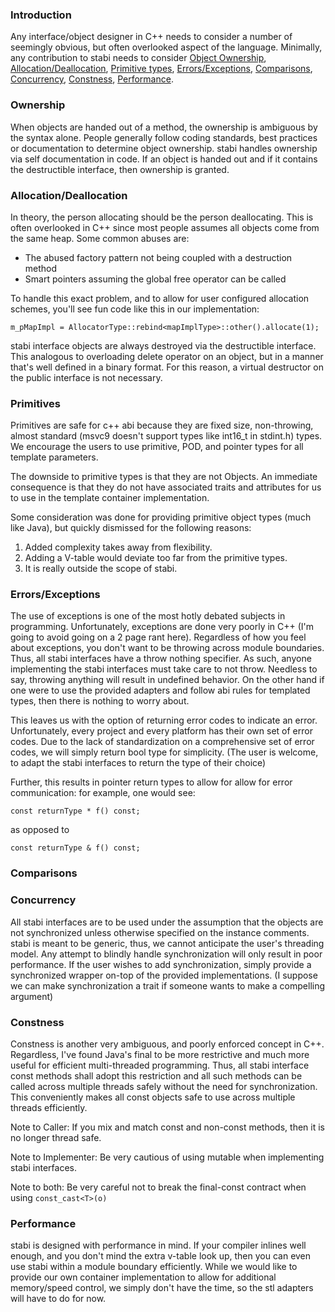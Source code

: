 ### Introduction ###
Any interface/object designer in C++ needs to consider a number of seemingly obvious, but often overlooked aspect of the language.  Minimally, any contribution to stabi needs to consider [Object Ownership](#Ownership.md), [Allocation/Deallocation](#Allocation/Deallocation.md), [Primitive types](#Primitives.md), [Errors/Exceptions](#Errors/Exceptions.md), [Comparisons](#Comparisons.md), [Concurrency](#Concurrency.md), [Constness](#Constness.md), [Performance](#Performance.md).

### Ownership ###
When objects are handed out of a method, the ownership is ambiguous by the syntax alone.  People generally follow coding standards, best practices or documentation to determine object ownership.  stabi handles ownership via self documentation in code.  If an object is handed out and if it contains the destructible interface, then ownership is granted.

### Allocation/Deallocation ###
In theory, the person allocating should be the person deallocating.  This is often overlooked in C++ since most people assumes all objects come from the same heap.  Some common abuses are:
  * The abused factory pattern not being coupled with a destruction method
  * Smart pointers assuming the global free operator can be called

To handle this exact problem, and to allow for user configured allocation schemes, you'll see fun code like this in our implementation:

`m_pMapImpl = AllocatorType::rebind<mapImplType>::other().allocate(1);`

stabi interface objects are always destroyed via the destructible interface.  This analogous to overloading delete operator on an object, but in a manner that's well defined in a binary format.  For this reason, a virtual destructor on the public interface is not necessary.

### Primitives ###
Primitives are safe for c++ abi because they are fixed size, non-throwing, almost standard (msvc9 doesn't support types like int16\_t in stdint.h) types.  We encourage the users to use primitive, POD, and pointer types for all template parameters.

The downside to primitive types is that they are not Objects.  An immediate consequence is that they do not have associated traits and attributes for us to use in the template container implementation.

Some consideration was done for providing primitive object types (much like Java), but quickly dismissed for the following reasons:
1. Added complexity takes away from flexibility.
2. Adding a V-table would deviate too far from the primitive types.
3. It is really outside the scope of stabi.

### Errors/Exceptions ###
The use of exceptions is one of the most hotly debated subjects in programming.  Unfortunately, exceptions are done very poorly in C++ (I'm going to avoid going on a 2 page rant here).  Regardless of how you feel about exceptions, you don't want to be throwing across module boundaries.  Thus, all stabi interfaces have a throw nothing specifier.  As such, anyone implementing the stabi interfaces must take care to not throw.  Needless to say, throwing anything will result in undefined behavior.  On the other hand if one were to use the provided adapters and follow abi rules for templated types, then there is nothing to worry about.

This leaves us with the option of returning error codes to indicate an error.  Unfortunately, every project and every platform has their own set of error codes.  Due to the lack of standardization on a comprehensive set of error codes, we will simply return bool type for simplicity.  (The user is welcome, to adapt the stabi interfaces to return the type of their choice)

Further, this results in pointer return types to allow for allow for error communication: for example, one would see:

`const returnType * f() const;`

as opposed to

`const returnType & f() const;`

### Comparisons ###
**_<this section is currently under consideration>_**

### Concurrency ###
All stabi interfaces are to be used under the assumption that the objects are not synchronized unless otherwise specified on the instance comments.  stabi is meant to be generic, thus, we cannot anticipate the user's threading model.  Any attempt to blindly handle synchronization will only result in poor performance.  If the user wishes to add synchronization, simply provide a synchronized wrapper on-top of the provided implementations.  (I suppose we can make synchronization a trait if someone wants to make a compelling argument)

### Constness ###
Constness is another very ambiguous, and poorly enforced concept in C++.
Regardless, I've found Java's final to be more restrictive and much more useful for efficient multi-threaded programming.  Thus, all stabi interface const methods shall adopt this restriction and all such methods can be called across multiple threads safely without the need for synchronization.  This conveniently makes all const objects safe to use across multiple threads efficiently.

Note to Caller:
If you mix and match const and non-const methods, then it is no longer thread safe.

Note to Implementer:
Be very cautious of using mutable when implementing stabi interfaces.

Note to both:
Be very careful not to break the final-const contract when using `const_cast<T>(o)`

### Performance ###
stabi is designed with performance in mind.  If your compiler inlines well enough, and you don't mind the extra v-table look up, then you can even use stabi within a module boundary efficiently.   While we would like to provide our own container implementation to allow for additional memory/speed control, we simply don't have the time, so the stl adapters will have to do for now.